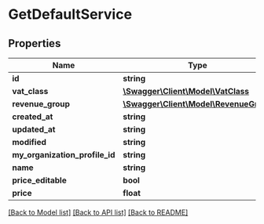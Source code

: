 # GetDefaultService

## Properties

 Name                           | Type                                                      | Description | Notes      
--------------------------------|-----------------------------------------------------------|-------------|------------
 **id**                         | **string**                                                |             | [optional] 
 **vat_class**                  | [**\Swagger\Client\Model\VatClass**](VatClass.md)         |             | [optional] 
 **revenue_group**              | [**\Swagger\Client\Model\RevenueGroup**](RevenueGroup.md) |             | [optional] 
 **created_at**                 | **string**                                                |             | [optional] 
 **updated_at**                 | **string**                                                |             | [optional] 
 **modified**                   | **string**                                                |             | [optional] 
 **my_organization_profile_id** | **string**                                                |             | [optional] 
 **name**                       | **string**                                                |             | [optional] 
 **price_editable**             | **bool**                                                  |             | [optional] 
 **price**                      | **float**                                                 |             | [optional] 

[[Back to Model list]](../README.md#documentation-for-models) [[Back to API list]](../README.md#documentation-for-api-endpoints) [[Back to README]](../README.md)



